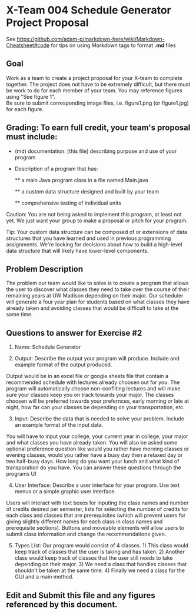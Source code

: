 # X-Team 004 Schedule Generator Project Proposal

See https://github.com/adam-p/markdown-here/wiki/Markdown-Cheatsheet#code for tips on using *Markdown* tags to format __.md__ files

## Goal

Work as a team to create a project proposal for your X-team to complete together.
The project does not have to be extremely difficult,
but there must be work to do for each member of your team.
You may reference figures using "See figure 1".  
Be sure to submit corresponding image files, i.e. figure1.png (or figure1.jpg) for each figure.

## Grading: To earn full credit, your team's proposal must include:

* (md) documentation: [this file] describing purpose and use of your program

* Description of a program that has:

  ** a main Java program class in a file named Main.java
  
  ** a custom data structure designed and built by your team
  
  ** comprehensive testing of individual units
  
 Caution: You are not being asked to implement this program, at least not yet. 
 We just want your group to make a proposal or pitch for your program.
 
 Tip: Your custom data structure can be composed of or extensions of data structures that you have learned and used in previous programming assignments.  We're looking for decisions about how to build a high-level data structure that will likely have lower-level components.

## Problem Description

The problem our team would like to solve is to create a program that allows the user to discover what classes they need to take over the course of their remaining years at UW Madison depending on their major. Our scheduler will generate a four year plan for students based on what classes they have already taken and avoiding classes that would be difficult to take at the same time.

## Questions to answer for Exercise #2

1. Name: Schedule Generator



2. Output: Describe the output your program will produce.  Include and example format of the output produced.

Output would be in an excel file or google sheets file that contain a recommended schedule with lectures already choosen out for you. The program will automatically choose non-confliting lectures and will make sure your classes keep you on track towards your major. The classes choosen will be preferred towards your prefernces, early morning or late at night, how far can your classes be depending on your transportation, etc.

3. Input: Describe the data that is needed to solve your problem. Include an example format of the input data.

You will have to input your college, your current year in college, your major and what classes you have already taken. You will also be asked some optional preference question like would you rather have morning classes or evening classes, would you rather have a busy day then a relaxed day or two half-busy days. How long do you want your lunch and what kind of transporation do you have. You can answer these questions through the programs UI

4. User Interface: Describe a user interface for your program.  Use text menus or a simple graphic user interface.

Users will interact with text boxes for inputing the class names and number of credits desired per semester, lists for selecting the number of credits for each class and classes that are prerequisites (which will prevent users for giving slightly different 
names for each class in class names and prerequisite sections). Buttons and moveable elements will allow users to submit class information and change the recommendations given. 

5. Types List: Our program would consist of 4 classes.
               1) This class would keep track of classes that the user is taking and has taken.
               2) Another class would keep track of classes that the user still needs to take depending on their major.
               3) We need a class that handles classes that shouldn't be taken at the same time.
               4) Finally we need a class for the GUI and a main method.



## Edit and Submit this file and any figures referenced by this document.

